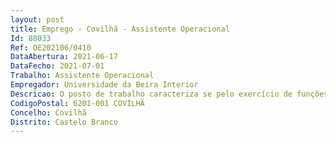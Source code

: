 ```yaml
--- 
layout: post
title: Emprego - Covilhã - Assistente Operacional
Id: 88033
Ref: OE202106/0410
DataAbertura: 2021-06-17
DataFecho: 2021-07-01
Trabalho: Assistente Operacional
Empregador: Universidade da Beira Interior
Descricao: O posto de trabalho caracteriza se pelo exercício de funções de assistente operacional, com o conteúdo funcional descrito no anexo referido no nº 2 do artigo 88º da Lei nº 35 2014, de 20 de junho, designadamente no exercício de funções de natureza executiva, de caráter manual ou mecânico, indispensáveis ao funcionamento dos órgãos e serviços, podendo comportar esforço físico e caraterizam se pelo exercício das seguintes tarefas  Montagem e reparação de portas, interiores e exteriores, em madeira  montagem e reparação de fechaduras em portas de madeira  reparação de mobiliários em madeira  envernizamentos em peças e mobiliários de madeira  montagem de quadros (brancos e de corticite)  execução ocasional de prateleiras e pequenos móveis por medida  manutenção geral de estores e persianas  assumir a responsabilidade pelos equipamentos sob a sua guarda e pela sua correta utilização, zelando pelo seu bom funcionamento e participando superiormente as anomalias verificadas  conduzir as viaturas de serviço, em caso de necessidade, devendo obedecer as boas normas de condução e de preservação do bom estado de funcionamento da viatura.
CodigoPostal: 6201-001 COVILHÃ
Concelho: Covilhã
Distrito: Castelo Branco
--- 
```


